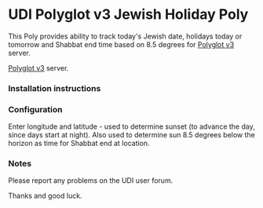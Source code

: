 # UDI Polyglot v3 Jewish Holiday Poly


This Poly provides ability to track today's Jewish date, holidays today or tomorrow and Shabbat end time based on 8.5 degrees for [Polyglot v3](https://github.com/UniversalDevicesInc/polyglot-v2) server.

[Polyglot v3](https://github.com/UniversalDevicesInc/polyglot-v2) server.

### Installation instructions


### Configuration
  Enter longitude and latitude - used to determine sunset (to advance the day, since days start at night).
  Also used to determine sun 8.5 degrees below the horizon as time for Shabbat end at location.

### Notes

Please report any problems on the UDI user forum.

Thanks and good luck.

